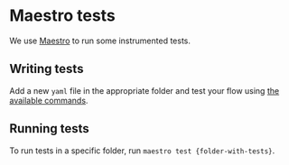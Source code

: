 # Maestro tests

We use [Maestro](https://maestro.mobile.dev/) to run some instrumented tests.

## Writing tests

Add a new `yaml` file in the appropriate folder and test your flow using [the available commands](https://maestro.mobile.dev/api-reference/commands).

## Running tests

To run tests in a specific folder, run `maestro test {folder-with-tests}`.
